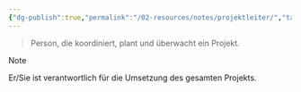 ```yaml
---
{"dg-publish":true,"permalink":"/02-resources/notes/projektleiter/","tags":["ausbildung/gfn/ap1/vorbereitung","projektmanagement"],"noteIcon":"","updated":"2025-09-27T01:32:43.000+02:00"}
---
```


>Person, die koordiniert, plant und überwacht ein Projekt.

>[!note] 
>Er/Sie ist verantwortlich für die Umsetzung des gesamten Projekts.
